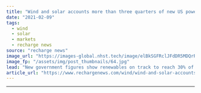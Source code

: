 ```yaml
---
title: "Wind and solar accounts more than three quarters of new US power plant built in 2020"
date: "2021-02-09"
tags: 
  - wind
  - solar
  - markets
  - recharge news
source: "recharge news"
image_url: "https://images-global.nhst.tech/image/elBkSGFRclJFdDR5MDQrR2VzbjJVWFlHN0hXOG9yZm5qTXhDQUNRUGFCYz0=/nhst/binary/446735af13f0cccd1b5347c2f0b53c5a"
image_fp: "/assets/img/post_thumbnails/64.jpg"
lead: "New government figures show renewables on track to reach 30% of total installed capacity by 2025"
article_url: "https://www.rechargenews.com/wind/wind-and-solar-accounts-more-than-three-quarters-of-new-us-power-plant-built-in-2020/2-1-959718"
---
```


---
